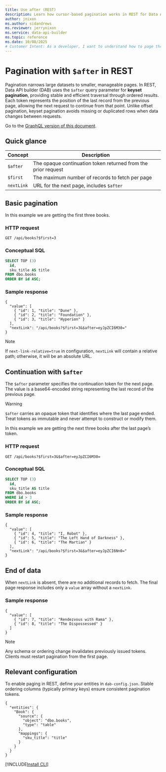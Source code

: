 ```yaml
---
title: Use after (REST)
description: Learn how cursor-based pagination works in REST for Data API builder, how continuation tokens are generated, and how to request subsequent pages safely and efficiently.
author: jnixon
ms.author: sidandrews
ms.reviewer: jerrynixon
ms.service: data-api-builder
ms.topic: reference
ms.date: 10/08/2025
# Customer Intent: As a developer, I want to understand how to page through large REST datasets safely, efficiently, and without duplicates or missing data.
---
```


# Pagination with `$after` in REST

Pagination narrows large datasets to smaller, manageable pages. In REST, Data API builder (DAB) uses the `$after` query parameter for **keyset pagination**, providing stable and efficient traversal through ordered results. Each token represents the position of the last record from the previous page, allowing the next request to continue from that point. Unlike offset pagination, keyset pagination avoids missing or duplicated rows when data changes between requests.

Go to the [GraphQL version of this document](./after-graphql.md).

## Quick glance

| Concept    | Description                                                   |
| ---------- | ------------------------------------------------------------- |
| `$after`   | The opaque continuation token returned from the prior request |
| `$first`   | The maximum number of records to fetch per page               |
| `nextLink` | URL for the next page, includes `$after`                      |

## Basic pagination

In this example we are getting the first three books.

### HTTP request

```http
GET /api/books?$first=3
```

### Conceptual SQL

```sql
SELECT TOP (3)
  id,
  sku_title AS title
FROM dbo.books
ORDER BY id ASC;
```

### Sample response

```jsonc
{
  "value": [
    { "id": 1, "title": "Dune" },
    { "id": 2, "title": "Foundation" },
    { "id": 3, "title": "Hyperion" }
  ],
  "nextLink": "/api/books?$first=3&$after=eyJpZCI6M30="
}
```

> [!NOTE]
> If `next-link-relative=true` in configuration, `nextLink` will contain a relative path; otherwise, it will be an absolute URL.

## Continuation with `$after`

The `$after` parameter specifies the continuation token for the next page. The value is a base64-encoded string representing the last record of the previous page.

> [!WARNING]
> `$after` carries an opaque token that identifies where the last page ended. Treat tokens as immutable and never attempt to construct or modify them.

In this example we are getting the next three books after the last page’s token.

### HTTP request

```http
GET /api/books?$first=3&$after=eyJpZCI6M30=
```

### Conceptual SQL

```sql
SELECT TOP (3)
  id,
  sku_title AS title
FROM dbo.books
WHERE id > 3
ORDER BY id ASC;
```

### Sample response

```jsonc
{
  "value": [
    { "id": 4, "title": "I, Robot" },
    { "id": 5, "title": "The Left Hand of Darkness" },
    { "id": 6, "title": "The Martian" }
  ],
  "nextLink": "/api/books?$first=3&$after=eyJpZCI6Nn0="
}
```

## End of data

When `nextLink` is absent, there are no additional records to fetch.
The final page response includes only a `value` array without a `nextLink`.

### Sample response

```jsonc
{
  "value": [
    { "id": 7, "title": "Rendezvous with Rama" },
    { "id": 8, "title": "The Dispossessed" }
  ]
}
```

> [!NOTE]
> Any schema or ordering change invalidates previously issued tokens. Clients must restart pagination from the first page.

## Relevant configuration

To enable paging in REST, define your entities in `dab-config.json`. Stable ordering columns (typically primary keys) ensure consistent pagination tokens.

```jsonc
{
  "entities": {
    "Book": {
      "source": {
        "object": "dbo.books",
        "type": "table"
      },
      "mappings": {
        "sku_title": "title"
      }
    }
  }
}
```
[!INCLUDE[Install CLI](./includes/see-also.md)]